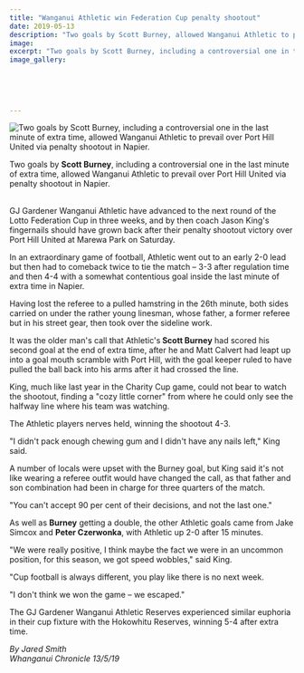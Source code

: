 ```yaml
---
title: "Wanganui Athletic win Federation Cup penalty shootout"
date: 2019-05-13
description: "Two goals by Scott Burney, allowed Wanganui Athletic to prevail over Port Hill United via penalty shootout in Napier..."
image: 
excerpt: "Two goals by Scott Burney, including a controversial one in the last minute of extra time, allowed Wanganui Athletic to prevail over Port Hill United via penalty shootout in Napier."
image_gallery:
    
    
    
    
    
---
```


<p><img src="https://www.nzherald.co.nz/resizer/2RHobLscwYnVdoxD9AZIocjgL_4=/620x349/smart/filters:quality(70)/arc-anglerfish-syd-prod-nzme.s3.amazonaws.com/public/TGGUMCVCYVC3TFBHDSKQWZ7QXA.jpg" alt="Two goals by Scott Burney, including a controversial one in the last minute of extra time, allowed Wanganui Athletic to prevail over Port Hill United via penalty shootout in Napier." /></p>
<p><span>Two goals by <strong>Scott Burney</strong>, including a controversial one in the last minute of extra time, allowed Wanganui Athletic to prevail over Port Hill United via penalty shootout in Napier.</span></p>
<p><br />GJ Gardener Wanganui Athletic have advanced to the next round of the Lotto Federation Cup in three weeks, and by then coach Jason King's fingernails should have grown back after their penalty shootout victory over Port Hill United at Marewa Park on Saturday.</p>
<p>In an extraordinary game of football, Athletic went out to an early 2-0 lead but then had to comeback twice to tie the match &ndash; 3-3 after regulation time and then 4-4 with a somewhat contentious goal inside the last minute of extra time in Napier.</p>
<p><span class="ellipsis">Having lost the referee to a pulled hamstring in the 26th</span>&nbsp;<span>minute, both sides carried on under the rather young linesman, whose father, a former referee but in his street gear, then took over the sideline work.</span></p>
<p>It was the older man's call that Athletic's<strong> Scott Burney</strong> had scored his second goal at the end of extra time, after he and Matt Calvert had leapt up into a goal mouth scramble with Port Hill, with the goal keeper ruled to have pulled the ball back into his arms after it had crossed the line.</p>
<p>King, much like last year in the Charity Cup game, could not bear to watch the shootout, finding a "cozy little corner" from where he could only see the halfway line where his team was watching.</p>
<p>The Athletic players nerves held, winning the shootout 4-3.</p>
<p>"I didn't pack enough chewing gum and I didn't have any nails left," King said.</p>
<p>A number of locals were upset with the Burney goal, but King said it's not like wearing a referee outfit would have changed the call, as that father and son combination had been in charge for three quarters of the match.</p>
<p>"You can't accept 90 per cent of their decisions, and not the last one."</p>
<p>As well as <strong>Burney</strong> getting a double, the other Athletic goals came from Jake Simcox and <strong>Peter Czerwonka</strong>, with Athletic up 2-0 after 15 minutes.</p>
<p>"We were really positive, I think maybe the fact we were in an uncommon position, for this season, we got speed wobbles," said King.</p>
<p>"Cup football is always different, you play like there is no next week.</p>
<p>"I don't think we won the game &ndash; we escaped."</p>
<p>The GJ Gardener Wanganui Athletic Reserves experienced similar euphoria in their cup fixture with the Hokowhitu Reserves, winning 5-4 after extra time.</p>
<p><em>By Jared Smith</em><br /><em>Whanganui Chronicle 13/5/19</em></p>


